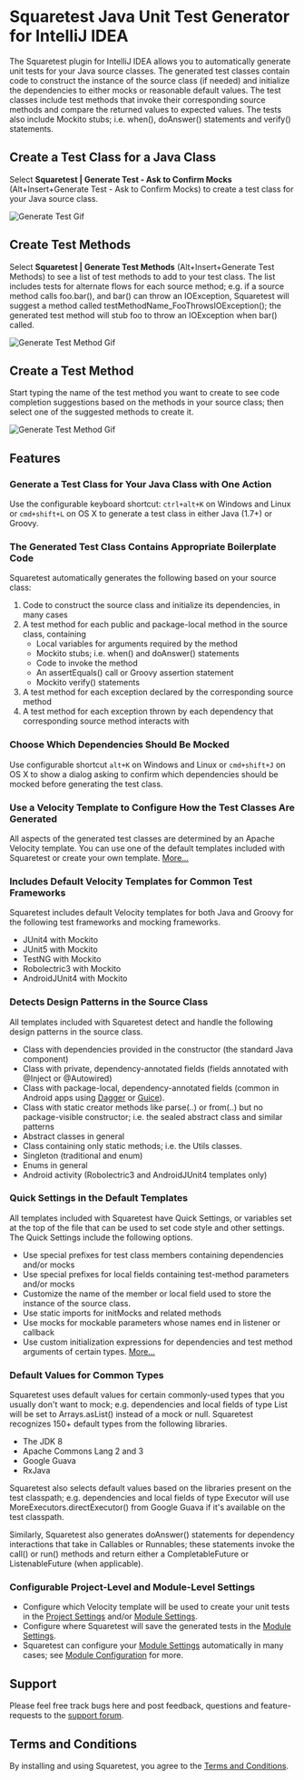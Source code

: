 # Squaretest Java Unit Test Generator for IntelliJ IDEA

The Squaretest plugin for IntelliJ IDEA allows you to automatically generate unit tests for your Java source classes.
The generated test classes contain code to construct the instance of the source class (if needed) and initialize the
dependencies to either mocks or reasonable default values. The test classes include test methods that invoke their corresponding source methods
and compare the returned values to expected values. The tests also include Mockito stubs; i.e. when(), doAnswer() statements and verify() statements.

## Create a Test Class for a Java Class
Select **Squaretest | Generate Test - Ask to Confirm Mocks** (Alt+Insert+Generate Test - Ask to Confirm Mocks) to create a test class for your Java source class.

![Generate Test Gif](https://squaretest.com/images/gifs/CreateTestClassJUnit5.gif)

## Create Test Methods
Select **Squaretest | Generate Test Methods** (Alt+Insert+Generate Test Methods) to see a list of test methods to add to your test class.
The list includes tests for alternate flows for each source method; e.g. if a source method calls foo.bar(), and bar() can throw an IOException, Squaretest will suggest a method called testMethodName_FooThrowsIOException(); the generated test method will stub foo to throw an IOException when bar() called.

![Generate Test Method Gif](https://squaretest.com/images/gifs/CreateMultipleMethodsJUnit5.gif)

## Create a Test Method
Start typing the name of the test method you want to create to see code completion suggestions based on the methods in your source class; then select one of the suggested methods to create it.

![Generate Test Method Gif](https://squaretest.com/images/gifs/CreateTestMethodJUnit5.gif)

## Features

### Generate a Test Class for Your Java Class with One Action
Use the configurable keyboard shortcut: `ctrl+alt+K` on Windows and Linux or `cmd+shift+L` on OS X to generate a test class in either Java (1.7+) or Groovy.

### The Generated Test Class Contains Appropriate Boilerplate Code

Squaretest automatically generates the following based on your source class:
1. Code to construct the source class and initialize its dependencies, in many cases
2. A test method for each public and package-local method in the source class, containing
   * Local variables for arguments required by the method
   * Mockito stubs; i.e. when() and doAnswer() statements
   * Code to invoke the method
   * An assertEquals() call or Groovy assertion statement
   * Mockito verify() statements
3. A test method for each exception declared by the corresponding source method
4. A test method for each exception thrown by each dependency that corresponding source method interacts with

### Choose Which Dependencies Should Be Mocked
Use configurable shortcut `alt+K` on Windows and Linux or `cmd+shift+J` on OS X to show a dialog asking to confirm which dependencies should be
mocked before generating the test class.

### Use a Velocity Template to Configure How the Test Classes Are Generated
All aspects of the generated test classes are determined by an Apache Velocity template. You can use one of the default templates included with Squaretest or create your own template. [More...](https://squaretest.com#user_guide_create_template)

### Includes Default Velocity Templates for Common Test Frameworks
Squaretest includes default Velocity templates for both Java and Groovy for the following test frameworks and mocking frameworks.

* JUnit4 with Mockito
* JUnit5 with Mockito
* TestNG with Mockito
* Robolectric3 with Mockito
* AndroidJUnit4 with Mockito

### Detects Design Patterns in the Source Class
All templates included with Squaretest detect and handle the following design patterns in the source class.
* Class with dependencies provided in the constructor (the standard Java component)
* Class with private, dependency-annotated fields (fields annotated with @Inject or @Autowired)
* Class with package-local, dependency-annotated fields (common in Android apps using [Dagger](https://google.github.io/dagger/) or [Guice](https://github.com/google/guice)).
* Class with static creator methods like parse(..) or from(..) but no package-visible constructor; i.e. the sealed abstract class and similar patterns
* Abstract classes in general
* Class containing only static methods; i.e. the Utils classes.
* Singleton (traditional and enum)
* Enums in general
* Android activity (Robolectric3 and AndroidJUnit4 templates only)

### Quick Settings in the Default Templates
All templates included with Squaretest have Quick Settings, or variables set at the top of the file that can be used to set code style and other settings. The Quick Settings include the following options.

* Use special prefixes for test class members containing dependencies and/or mocks
* Use special prefixes for local fields containing test-method parameters and/or mocks
* Customize the name of the member or local field used to store the instance of the source class.
* Use static imports for initMocks and related methods
* Use mocks for mockable parameters whose names end in listener or callback
* Use custom initialization expressions for dependencies and test method arguments of certain types. [More...](https://squaretest.com/#template_api_quick_settings)

### Default Values for Common Types
Squaretest uses default values for certain commonly-used types that you usually don't want to mock; e.g. dependencies and local fields of type List will be set to Arrays.asList() instead of a mock or null. Squaretest recognizes 150+ default types from the following libraries.

* The JDK 8
* Apache Commons Lang 2 and 3
* Google Guava
* RxJava

Squaretest also selects default values based on the libraries present on the test classpath; e.g. dependencies and local fields of type Executor will use MoreExecutors.directExecutor() from Google Guava if it's available on the test classpath.

Similarly, Squaretest also generates doAnswer() statements for dependency interactions that take in Callables or Runnables; these statements invoke the call() or run() methods and return either a CompletableFuture or ListenableFuture (when applicable).

### Configurable Project-Level and Module-Level Settings

* Configure which Velocity template will be used to create your unit tests in the [Project Settings](https://squaretest.com/#user_guide_project_settings) and/or [Module Settings](https://squaretest.com/#user_guide_module_settings).
* Configure where Squaretest will save the generated tests in the [Module Settings](https://squaretest.com/#user_guide_module_settings).
* Squaretest can configure your [Module Settings](https://squaretest.com/#user_guide_module_settings) automatically in many cases; see [Module Configuration](https://squaretest.com/#user_guide_module_config) for more.

## Support
Please feel free track bugs here and post feedback, questions and feature-requests to the [support forum](https://squaretest.com#support).

## Terms and Conditions
By installing and using Squaretest, you agree to the [Terms and Conditions](https://squaretest.com/docs/eula-terms.html).
